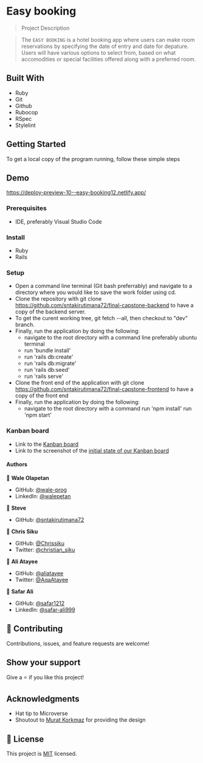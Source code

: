 # Easy booking

> Project Description

> The `EASY BOOKING` is a hotel booking app where users can make room reservations by specifying the date of entry and date for depature. Users will have various options to select from, based on what accomodities or special facilities offered along with a preferred room.

## Built With
- Ruby
- Git
- Github
- Rubocop
- RSpec
- Stylelint


## Getting Started
To get a local copy of the program running, follow these simple steps
## Demo
https://deploy-preview-10--easy-booking12.netlify.app/

### Prerequisites
- IDE, preferably Visual Studio Code

### Install
- Ruby
- Rails


### Setup
- Open a command line terminal (Git bash preferrably) and navigate to a directory where you would like to save the work folder using cd.
- Clone the repository with git clone https://github.com/sntakirutimana72/final-capstone-backend to have a copy of the backend server.
- To get the curent working tree, git fetch --all, then checkout to "dev" branch.
- Finally, run the application by doing the following:
  - navigate to the root directory with a command line preferably ubuntu terminal
  - run 'bundle install'
  - run 'rails db:create'
  - run 'rails db:migrate'
  - run 'rails db:seed' 
  - run 'rails serve'
- Clone the front end of the application with git clone https://github.com/sntakirutimana72/final-capstone-frontend to have a copy of the front end
- Finally, run the application by doing the following:
  - navigate to the root directory with a command
  run 'npm install'
  run 'npm start'
  
### Kanban board
  - Link to the [Kanban board](https://github.com/users/sntakirutimana72/projects/3)
  - Link to the screenshot of the [initial state of our Kanban board](https://user-images.githubusercontent.com/74867463/196947605-688825b1-286e-458d-8daa-0bbd197c9915.png)
  
#### Authors

👤 **Wale Olapetan**

- GitHub: [@wale-prog](https://github.com/wale-prog)
- LinkedIn: [@walepetan](https://www.linkedin.com/in/walepetan/)

👤 **Steve**
- GitHub: [@sntakirutimana72](https://github.com/sntakirutimana72i)

👤 **Chris Siku**

- GitHub: [@Chrissiku](https://github.com/Chrissiku)
- Twitter: [@christian_siku](https://twitter.com/christian_siku)


👤 **Ali Atayee**

- GitHub: [@aliatayee](https://github.com/aliatayee)
- Twitter: [@AqaAtayee](https://twitter.com/AqaAtayee)

👤 **Safar Ali**

- GitHub: [@safar1212](https://github.com/safar1212)
- LinkedIn: [@safar-ali999](https://www.linkedin.com/in/safar-ali999/)


## 🤝 Contributing

Contributions, issues, and feature requests are welcome!


## Show your support

Give a ⭐️ if you like this project!

## Acknowledgments

- Hat tip to Microverse
- Shoutout to [Murat Korkmaz](https://www.behance.net/muratk) for providing the design

## 📝 License

This project is [MIT](./LICENSE) licensed.
